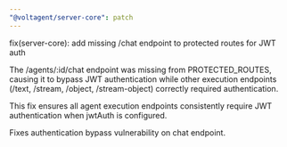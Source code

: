 ```yaml
---
"@voltagent/server-core": patch
---
```


fix(server-core): add missing /chat endpoint to protected routes for JWT auth

The /agents/:id/chat endpoint was missing from PROTECTED_ROUTES, causing it to bypass JWT authentication while other execution endpoints (/text, /stream, /object, /stream-object) correctly required authentication.

This fix ensures all agent execution endpoints consistently require JWT authentication when jwtAuth is configured.

Fixes authentication bypass vulnerability on chat endpoint.
